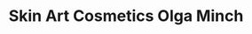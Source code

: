 ---
title: "Skin Art Cosmetics Olga Minch"
url: /baar-ebenhausen/skin-art-cosmetics-olga-minch/
shop: Kosmetik
---